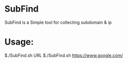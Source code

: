 # SubFind
SubFind is a Simple tool for collecting subdomain &amp; ip
# Usage:
$./SubFind.sh URL
$./SubFind.sh https://www.google.com/
